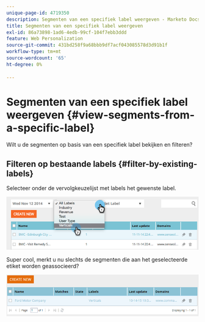 ```yaml
---
unique-page-id: 4719350
description: Segmenten van een specifiek label weergeven - Marketo Docs - Productdocumentatie
title: Segmenten van een specifiek label weergeven
exl-id: 86a73898-1ad6-4edb-99cf-104f7ebb3ddd
feature: Web Personalization
source-git-commit: 431bd258f9a68bbb9df7acf043085578d3d91b1f
workflow-type: tm+mt
source-wordcount: '65'
ht-degree: 0%

---
```


# Segmenten van een specifiek label weergeven {#view-segments-from-a-specific-label}

Wilt u de segmenten op basis van een specifiek label bekijken en filteren?

## Filteren op bestaande labels {#filter-by-existing-labels}

Selecteer onder de vervolgkeuzelijst met labels het gewenste label.

![](assets/image2014-11-26-13-3a44-3a23.png)

Super cool, merkt u nu slechts de segmenten die aan het geselecteerde etiket worden geassocieerd?

![](assets/image2015-10-14-16-3a31-3a52.png)
